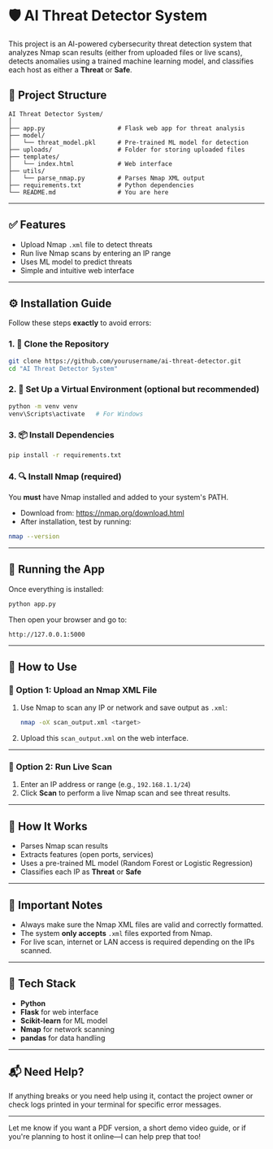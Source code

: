 # 🛡️ AI Threat Detector System

This project is an AI-powered cybersecurity threat detection system that analyzes Nmap scan results (either from uploaded files or live scans), detects anomalies using a trained machine learning model, and classifies each host as either a **Threat** or **Safe**.

## 📁 Project Structure

```
AI Threat Detector System/
│
├── app.py                    # Flask web app for threat analysis
├── model/
│   └── threat_model.pkl      # Pre-trained ML model for detection
├── uploads/                  # Folder for storing uploaded files
├── templates/
│   └── index.html            # Web interface
├── utils/
│   └── parse_nmap.py         # Parses Nmap XML output
├── requirements.txt          # Python dependencies
└── README.md                 # You are here
```

---

## ✅ Features

- Upload Nmap `.xml` file to detect threats
- Run live Nmap scans by entering an IP range
- Uses ML model to predict threats
- Simple and intuitive web interface

---

## ⚙️ Installation Guide

Follow these steps **exactly** to avoid errors:

### 1. 🔽 Clone the Repository

```bash
git clone https://github.com/yourusername/ai-threat-detector.git
cd "AI Threat Detector System"
```

### 2. 🐍 Set Up a Virtual Environment (optional but recommended)

```bash
python -m venv venv
venv\Scripts\activate   # For Windows
```

### 3. 📦 Install Dependencies

```bash
pip install -r requirements.txt
```

### 4. 🔍 Install Nmap (required)

You **must** have Nmap installed and added to your system's PATH.

- Download from: https://nmap.org/download.html
- After installation, test by running:
  
```bash
nmap --version
```

---

## 🚀 Running the App

Once everything is installed:

```bash
python app.py
```

Then open your browser and go to:

```
http://127.0.0.1:5000
```

---

## 🧪 How to Use

### 🔹 Option 1: Upload an Nmap XML File

1. Use Nmap to scan any IP or network and save output as `.xml`:
   ```bash
   nmap -oX scan_output.xml <target>
   ```

2. Upload this `scan_output.xml` on the web interface.

---

### 🔹 Option 2: Run Live Scan

1. Enter an IP address or range (e.g., `192.168.1.1/24`)
2. Click **Scan** to perform a live Nmap scan and see threat results.

---

## 🧠 How It Works

- Parses Nmap scan results
- Extracts features (open ports, services)
- Uses a pre-trained ML model (Random Forest or Logistic Regression)
- Classifies each IP as **Threat** or **Safe**

---

## 📌 Important Notes

- Always make sure the Nmap XML files are valid and correctly formatted.
- The system **only accepts** `.xml` files exported from Nmap.
- For live scan, internet or LAN access is required depending on the IPs scanned.

---

## 🤖 Tech Stack

- **Python**
- **Flask** for web interface
- **Scikit-learn** for ML model
- **Nmap** for network scanning
- **pandas** for data handling

---

## 📬 Need Help?

If anything breaks or you need help using it, contact the project owner or check logs printed in your terminal for specific error messages.

---

Let me know if you want a PDF version, a short demo video guide, or if you're planning to host it online—I can help prep that too!
